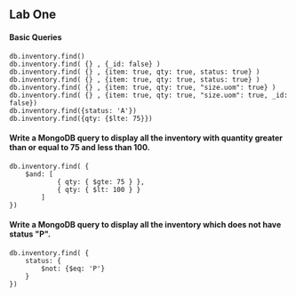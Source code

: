 ## Lab One

#### Basic Queries
``` 
db.inventory.find()
db.inventory.find( {} , {_id: false} )
db.inventory.find( {} , {item: true, qty: true, status: true} )
db.inventory.find( {} , {item: true, qty: true, status: true} )
db.inventory.find( {} , {item: true, qty: true, "size.uom": true} )
db.inventory.find( {} , {item: true, qty: true, "size.uom": true, _id: false})
db.inventory.find({status: 'A'})
db.inventory.find({qty: {$lte: 75}})
```

#### Write a MongoDB query to display all the inventory with quantity greater than or equal to 75 and less than 100.

```
db.inventory.find( {
    $and: [ 
            { qty: { $gte: 75 } },  
            { qty: { $lt: 100 } }
        ]         
})
```

#### Write a MongoDB query to display all the inventory which does not have status "P".
```
db.inventory.find( {
    status: { 
        $not: {$eq: 'P'} 
    }
})
```

